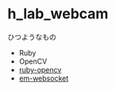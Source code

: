 h_lab_webcam
============

ひつようなもの
+ Ruby
+ OpenCV
+ [ruby-opencv](https://github.com/ruby-opencv/ruby-opencv)
+ [em-websocket](https://github.com/igrigorik/em-websocket)
